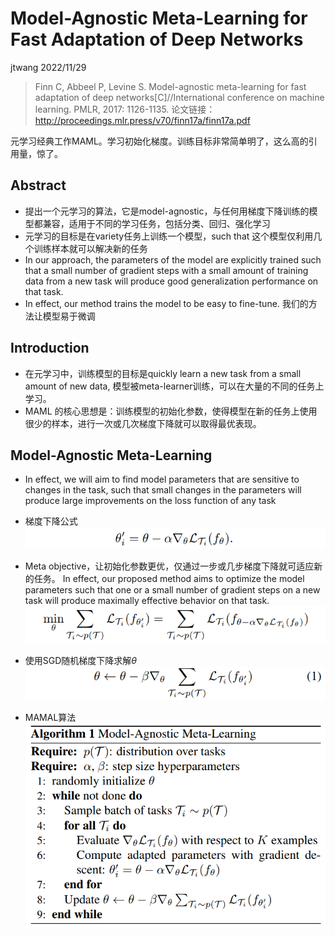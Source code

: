 # Model-Agnostic Meta-Learning for Fast Adaptation of Deep Networks

jtwang 2022/11/29

> Finn C, Abbeel P, Levine S. Model-agnostic meta-learning for fast adaptation of deep networks[C]//International conference on machine learning. PMLR, 2017: 1126-1135.
> 论文链接：http://proceedings.mlr.press/v70/finn17a/finn17a.pdf


元学习经典工作MAML。学习初始化梯度。训练目标非常简单明了，这么高的引用量，惊了。


## Abstract
- 提出一个元学习的算法，它是model-agnostic，与任何用梯度下降训练的模型都兼容，适用于不同的学习任务，包括分类、回归、强化学习
- 元学习的目标是在variety任务上训练一个模型，such that 这个模型仅利用几个训练样本就可以解决新的任务
- In our approach, the parameters of the model are explicitly trained such that a small number of gradient steps with a small amount of training data from a new task will produce good generalization performance on that task.
- In effect, our method trains the model to be easy to fine-tune. 我们的方法让模型易于微调


## Introduction
- 在元学习中，训练模型的目标是quickly learn a new task from a small amount of new data, 模型被meta-learner训练，可以在大量的不同的任务上学习。
- MAML 的核心思想是：训练模型的初始化参数，使得模型在新的任务上使用很少的样本，进行一次或几次梯度下降就可以取得最优表现。


## Model-Agnostic Meta-Learning
- In effect, we will aim to find model parameters that are sensitive to changes in the task, such that small changes in the parameters will produce large improvements on the loss function of any task
- 梯度下降公式
![图 4](fig/MAML/MAML_3.png)  

- Meta objective，让初始化参数更优，仅通过一步或几步梯度下降就可适应新的任务。 In effect, our proposed method aims to optimize the model parameters such that one or a small number of gradient steps on a new task will produce maximally effective behavior on that task.
![图 2](fig/MAML/MAML_2.png)  

- 使用SGD随机梯度下降求解$\theta$
![图 5](fig/MAML/MAML_5.png)  

- MAMAL算法
![图 6](fig/MAML/MAML_6.png)  

